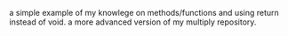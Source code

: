 a simple example of my knowlege on methods/functions and using return instead of void. a more advanced version of my multiply repository.
